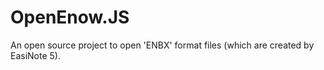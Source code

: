 # OpenEnow.JS
An open source project to open 'ENBX' format files (which are created by EasiNote 5).
